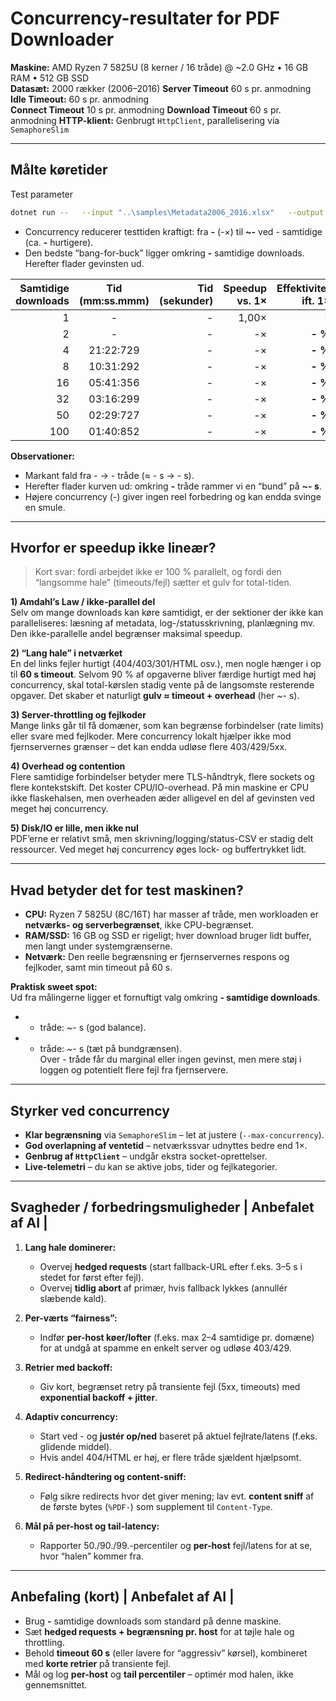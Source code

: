 # Concurrency-resultater for PDF Downloader

**Maskine:** AMD Ryzen 7 5825U (8 kerner / 16 tråde) @ ~2.0 GHz • 16 GB RAM • 512 GB SSD  
**Datasæt:** 2000 rækker (2006–2016) 
**Server Timeout** 60 s pr. anmodning 
**Idle Timeout:** 60 s pr. anmodning  
**Connect Timeout** 10 s pr. anmodning
**Download Timeout** 60 s pr. anmodning
**HTTP-klient:** Genbrugt `HttpClient`, parallelisering via `SemaphoreSlim`

---

## Målte køretider

Test parameter
```bash
dotnet run --   --input "..\samples\Metadata2006_2016.xlsx"   --output ".\Downloads"   --status ".\Downloads\status_test2000.csv"   --id-column "BRnum"   --url-column "Pdf_URL"   --fallback-url-column "Pdf_URL_Alt"   --limit 2000   --max-concurrency x    --download-timeout 00:01:00   --idle-timeout 00:01:00
```

- Concurrency reducerer testtiden kraftigt: fra **-** (-×) til **~-** ved - samtidige (ca. **-** hurtigere).
- Den bedste “bang-for-buck” ligger omkring **-** samtidige downloads. Herefter flader gevinsten ud.


| Samtidige downloads | Tid (mm:ss.mmm) | Tid (sekunder) | Speedup vs. 1× | **Effektivitet ift. 1×** |
|---:|:---:|---:|---:|---:|
| 1  | - | - | 1,00× | **-** |
| 2  | - | - | -× | **- %** |
| 4  | 21:22:729 | - | -× | **- %** |
| 8  | 10:31:292 | - | -× | **- %** |
| 16 | 05:41:356 | - | -× | **- %** |
| 32 | 03:16:299 | - | -× | **- %** |
| 50 | 02:29:727 | - | -× | **- %**  |
| 100| 01:40:852 | - | -× | **- %**  |


**Observationer:**

- Markant fald fra - → - tråde (≈ - s → - s).  
- Herefter flader kurven ud: omkring **-** tråde rammer vi en “bund” på **~- s**.  
- Højere concurrency (-) giver ingen reel forbedring og kan endda svinge en smule.

---

## Hvorfor er speedup ikke lineær?

> Kort svar: fordi arbejdet ikke er 100 % parallelt, og fordi den “langsomme hale” (timeouts/fejl) sætter et gulv for total-tiden.

**1) Amdahl’s Law / ikke-parallel del**  
Selv om mange downloads kan køre samtidigt, er der sektioner der ikke kan paralleliseres: læsning af metadata, log-/statusskrivning, planlægning mv. Den ikke-parallelle andel begrænser maksimal speedup.

**2) “Lang hale” i netværket**  
En del links fejler hurtigt (404/403/301/HTML osv.), men nogle hænger i op til **60 s timeout**. Selvom 90 % af opgaverne bliver færdige hurtigt med høj concurrency, skal total-kørslen stadig vente på de langsomste resterende opgaver. Det skaber et naturligt **gulv ≈ timeout + overhead** (her ~- s).

**3) Server-throttling og fejlkoder**  
Mange links går til få domæner, som kan begrænse forbindelser (rate limits) eller svare med fejlkoder. Mere concurrency lokalt hjælper ikke mod fjernservernes grænser – det kan endda udløse flere 403/429/5xx.

**4) Overhead og contention**  
Flere samtidige forbindelser betyder mere TLS-håndtryk, flere sockets og flere kontekstskift. Det koster CPU/IO-overhead. På min maskine er CPU ikke flaskehalsen, men overheaden æder alligevel en del af gevinsten ved meget høj concurrency.

**5) Disk/IO er lille, men ikke nul**  
PDF’erne er relativt små, men skrivning/logging/status-CSV er stadig delt ressourcer. Ved meget høj concurrency øges lock- og buffertrykket lidt.

---

## Hvad betyder det for test maskinen?

- **CPU:** Ryzen 7 5825U (8C/16T) har masser af tråde, men workloaden er **netværks- og serverbegrænset**, ikke CPU-begrænset.  
- **RAM/SSD:** 16 GB og SSD er rigeligt; hver download bruger lidt buffer, men langt under systemgrænserne.  
- **Netværk:** Den reelle begrænsning er fjernservernes respons og fejlkoder, samt min timeout på 60 s.

**Praktisk sweet spot:**  
Ud fra målingerne ligger et fornuftigt valg omkring **- samtidige downloads**.  
- - tråde: ~- s (god balance).  
- - tråde: ~- s (tæt på bundgrænsen).  
Over - tråde får du marginal eller ingen gevinst, men mere støj i loggen og potentielt flere fejl fra fjernservere.

---

## Styrker ved concurrency

- **Klar begrænsning** via `SemaphoreSlim` – let at justere (`--max-concurrency`).  
- **God overlapning af ventetid** – netværkssvar udnyttes bedre end 1×.  
- **Genbrug af `HttpClient`** – undgår ekstra socket-oprettelser.  
- **Live-telemetri** – du kan se aktive jobs, tider og fejlkategorier.

---

## Svagheder / forbedringsmuligheder | Anbefalet af AI |

1) **Lang hale dominerer:**  
   - Overvej **hedged requests** (start fallback-URL efter f.eks. 3–5 s i stedet for først efter fejl).  
   - Overvej **tidlig abort** af primær, hvis fallback lykkes (annullér slæbende kald).

2) **Per-værts “fairness”:**  
   - Indfør **per-host køer/lofter** (f.eks. max 2–4 samtidige pr. domæne) for at undgå at spamme en enkelt server og udløse 403/429.

3) **Retrier med backoff:**  
   - Giv kort, begrænset retry på transiente fejl (5xx, timeouts) med **exponential backoff + jitter**.

4) **Adaptiv concurrency:**  
   - Start ved - og **justér op/ned** baseret på aktuel fejlrate/latens (f.eks. glidende middel).  
   - Hvis andel 404/HTML er høj, er flere tråde sjældent hjælpsomt.

5) **Redirect-håndtering og content-sniff:**  
   - Følg sikre redirects hvor det giver mening; lav evt. **content sniff** af de første bytes (`%PDF-`) som supplement til `Content-Type`.

6) **Mål på per-host og tail-latency:**  
   - Rapporter 50./90./99.-percentiler og **per-host** fejl/latens for at se, hvor “halen” kommer fra.

---

## Anbefaling (kort) | Anbefalet af AI |

- Brug **-** samtidige downloads som standard på denne maskine.  
- Sæt **hedged requests + begrænsning pr. host** for at tøjle hale og throttling.  
- Behold **timeout 60 s** (eller lavere for “aggressiv” kørsel), kombineret med **korte retrier** på transiente fejl.  
- Mål og log **per-host** og **tail percentiler** – optimér mod halen, ikke gennemsnittet.

